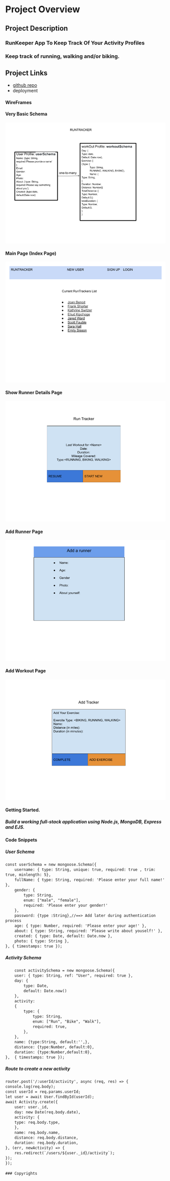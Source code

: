 # Project Overview 
## Project Description 
### RunKeeper App To Keep Track Of Your Activity Profiles
### Keep track of running, walking and/or biking.

## Project Links
- [github repo](https://github.com/vdighe/project-2)
- deployment

#### WireFrames
#### Very Basic Schema
![Basic Schema](https://github.com/vdighe/project-2/blob/main/public/images/RunTracker.png)

#### Main Page (Index Page)
![Index Page](https://github.com/vdighe/project-2/blob/main/public/images/mainPage.png)

#### Show Runner Details Page
![Show Runner Page](https://github.com/vdighe/project-2/blob/main/public/images/showUser.png)

#### Add Runner Page
![Add Runner Page](https://github.com/vdighe/project-2/blob/main/public/images/AddRunner.png)

#### Add Workout Page
![Add Tracker Page](https://github.com/vdighe/project-2/blob/main/public/images/AddTracker.png)

#### Getting Started.
##### Build a working full-stack application using Node.js, MongoDB, Express and EJS.


#### Code Snippets 
##### User Schema
    const userSchema = new mongoose.Schema({
        username: { type: String, unique: true, required: true , trim: true, minlength: 5},
        fullName: { type: String, required: 'Please enter your full name!' },
        gender: {
            type: String,
            enum: ["male", "female"],
            required: 'Please enter your gender!'
        },
        password: {type :String},//==> Add later during authentication process
        age: { type: Number, required: 'Please enter your age!' },
        about: { type: String, required: 'Please write about youself!' },
        created: { type: Date, default: Date.now },
        photo: { type: String },
    }, { timestamps: true });

##### Activity Schema
        const activitySchema = new mongoose.Schema({
        user: { type: String, ref: "User", required: true },
        day: {
            type: Date,
            default: Date.now()
        },
        activity: 
        {
            type: {
                type: String,
                enum: ["Run", "Bike", "Walk"],
                required: true,
            },
        },
        name: {type:String, default:'',},
        distance: {type:Number, default:0},
        duration: {type:Number,default:0},
    },  { timestamps: true });

##### Route to create a new activity
    router.post('/:userId/activity', async (req, res) => {
    console.log(req.body);
    const userId = req.params.userId;
    let user = await User.findById(userId);
    await Activity.create({
        user: user._id,
        day: new Date(req.body.date),
        activity: {
        type: req.body.type,
        },
        name: req.body.name,
        distance: req.body.distance,
        duration: req.body.duration,
    }, (err, newActivity) => {
        res.redirect(`/users/${user._id}/activity`);
    });
    });

    ### Copyrights